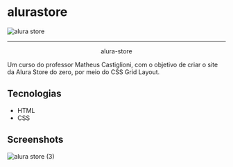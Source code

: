 # alurastore

![alura store](https://user-images.githubusercontent.com/99771087/196551927-14f354ad-7402-485d-b46b-522f18ed3506.png)

<hr>

<p align="center"> alura-store </p>
Um curso do professor Matheus Castiglioni, com o objetivo de criar o site da Alura Store do zero, por meio do CSS Grid Layout.

## Tecnologias
* HTML
* CSS

## Screenshots
![alura store (3)](https://user-images.githubusercontent.com/99771087/196560521-97b350b1-f23e-498d-941e-ed12415c27a0.png)
